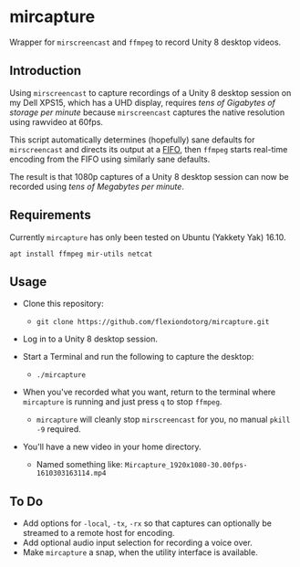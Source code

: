 # mircapture

Wrapper for `mirscreencast` and `ffmpeg` to record Unity 8 desktop videos.

## Introduction

Using `mirscreencast` to capture recordings of a Unity 8 desktop session
on my Dell XPS15, which has a UHD display, requires *tens of Gigabytes of
storage per minute* because `mirscreencast` captures the native resolution
using rawvideo at 60fps.

This script automatically determines (hopefully) sane defaults for
`mirscreencast` and directs its output at a
[FIFO](https://en.wikipedia.org/wiki/FIFO_(computing_and_electronics)),
then `ffmpeg` starts real-time encoding from the FIFO using similarly
sane defaults.

The result is that 1080p captures of a Unity 8 desktop session can now
be recorded using *tens of Megabytes per minute*.

## Requirements

Currently `mircapture` has only been tested on Ubuntu (Yakkety Yak) 16.10.

    apt install ffmpeg mir-utils netcat

## Usage

  * Clone this repository:
    * `git clone https://github.com/flexiondotorg/mircapture.git`

  * Log in to a Unity 8 desktop session.

  * Start a Terminal and run the following to capture the desktop:
    * `./mircapture`

  * When you've recorded what you want, return to the terminal where `mircapture` is running and just press `q` to stop `ffmpeg`.
    * `mircapture` will cleanly stop `mirscreencast` for you, no manual `pkill -9` required.
    
  * You'll have a new video in your home directory.
    * Named something like: `Mircapture_1920x1080-30.00fps-1610303163114.mp4`

## To Do

  * Add options for `-local`, `-tx`, `-rx` so that captures can optionally be streamed to a remote host for encoding.
  * Add optional audio input selection for recording a voice over.
  * Make `mircapture` a snap, when the utility interface is available.

